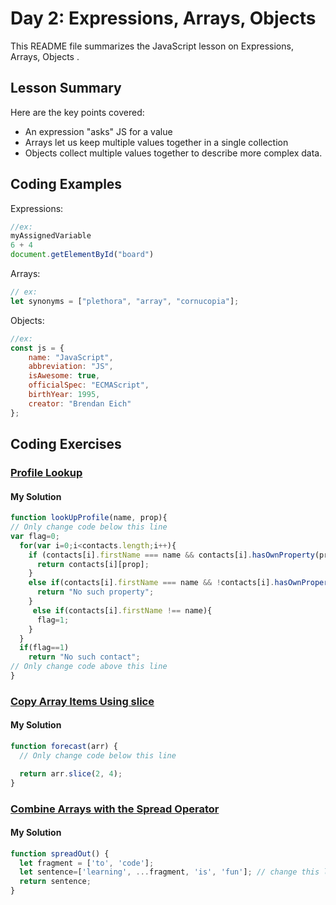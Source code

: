 # Day 2: Expressions, Arrays, Objects

This README file summarizes the JavaScript lesson on Expressions, Arrays, Objects .

## Lesson Summary

Here are the key points covered:

- An expression "asks" JS for a value
- Arrays let us keep multiple values together in a single collection
- Objects collect multiple values together to describe more complex data.
## Coding Examples
Expressions:
```javascript
//ex:
myAssignedVariable
6 + 4
document.getElementById("board")
```

Arrays: 
```javascript
// ex:
let synonyms = ["plethora", "array", "cornucopia"];

```

Objects:
```javascript
//ex:
const js = {
    name: "JavaScript",
    abbreviation: "JS",
    isAwesome: true,
    officialSpec: "ECMAScript",
    birthYear: 1995,
    creator: "Brendan Eich"
};

```

## Coding Exercises

### [Profile Lookup](https://docs.google.com/spreadsheets/d/1p4cv-Ni5WZ1rd21IZh0ip9BxJRYm7uLl5tbf08oQwmw/edit#gid=0&range=E13)

#### My Solution
```javascript
function lookUpProfile(name, prop){
// Only change code below this line
var flag=0;
  for(var i=0;i<contacts.length;i++){
    if (contacts[i].firstName === name && contacts[i].hasOwnProperty(prop)){
      return contacts[i][prop];
    }
    else if(contacts[i].firstName === name && !contacts[i].hasOwnProperty(prop)){
      return "No such property";
    }
     else if(contacts[i].firstName !== name){
      flag=1;
    }
  }
  if(flag==1)
    return "No such contact";
// Only change code above this line
}

```

### [Copy Array Items Using slice](https://www.freecodecamp.org/learn/javascript-algorithms-and-data-structures/basic-data-structures/copy-array-items-using-slice)

#### My Solution
```javascript
function forecast(arr) {
  // Only change code below this line

  return arr.slice(2, 4);
}
```

### [Combine Arrays with the Spread Operator](https://www.freecodecamp.org/learn/javascript-algorithms-and-data-structures/basic-data-structures/copy-array-items-using-slice)

#### My Solution
```javascript
function spreadOut() {
  let fragment = ['to', 'code'];
  let sentence=['learning', ...fragment, 'is', 'fun']; // change this line
  return sentence;
}

```
